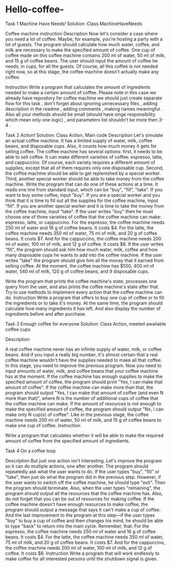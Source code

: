 # Hello-coffee-
Task 1
Machine Have Needs!
Solution: Class MachineHaveNeeds

Coffee machine instruction
Description
Now let's consider a case where you need a lot of coffee. Maybe, for example, you're hosting a party with a lot of guests. The program should calculate how much water, coffee, and milk are necessary to make the specified amount of coffee. One cup of coffee made on this coffee machine contains 200 ml of water, 50 ml of milk, and 15 g of coffee beans.
The user should input the amount of coffee he needs, in cups, for all the guests.
Of course, all this coffee is not needed right now, so at this stage, the coffee machine doesn't actually make any coffee.

Instruction
Write a program that calculates the amount of ingredients needed to make a certain amount of coffee.
Please note in this case we already have repository for coffee machine we should just create separate flow for this task , don't forget about ignoring unnecessary files , adding description in the readme , adding comments , making names meaningful . Also all your methods should be small (should have singe responsibility which mean only one logic) , and parameters list shouldn't be more then 3-4 . 

Task 2 Action!
Solution: Class Action, Main code
Description
Let's simulate an actual coffee machine. It has a limited supply of water, milk, coffee beans, and disposable cups. Also, it counts how much money it gets for selling coffee. The coffee machine has several options: first, it needs to be able to sell coffee. It can make different varieties of coffee: espresso, latte, and cappuccino. Of course, each variety requires a different amount of supplies, except that all of them requires only one disposable cup. Second, the coffee machine should be able to get replenished by a special worker. Third, another special worker should be able to take money from the coffee machine.
Write the program that can do one of these actions at a time. It reads one line from standard input, which can be "buy", "fill", "take". If you want to buy some coffee, input "buy". If you are a special worker and you think that it is time to fill out all the supplies for the coffee machine, input "fill". If you are another special worker and it is time to take the money from the coffee machine, input "take".
If the user writes "buy" then he must choose one of three varieties of coffee that the coffee machine can make: espresso, latte, or cappuccino.
For the espresso, the coffee machine needs 250 ml of water and 16 g of coffee beans. It costs $4.
For the latte, the coffee machine needs 350 ml of water, 75 ml of milk, and 20 g of coffee beans. It costs $7.
And for the cappuccino, the coffee machine needs 200 ml of water, 100 ml of milk, and 12 g of coffee. It costs $6.
If the user writes "fill", the program should ask him how much water, milk, coffee and how many disposable cups he wants to add into the coffee machine.
If the user writes "take" the program should give him all the money that it earned from selling coffee.
At the moment, the coffee machine has $550, 400 ml of water, 540 ml of milk, 120 g of coffee beans, and 9 disposable cups.

Write the program that prints the coffee machine's state, processes one query from the user, and also prints the coffee machine's state after that. Try to use methods to implement every action that the coffee machine can do.
Instruction
Write a program that offers to buy one cup of coffee or to fill the ingredients or to take it's money. At the same time, the program should calculate how many ingredients it has left. And also display the number of ingredients before and after purchase.

Task 3 Enough coffee for everyone
Solution: Class Action, meeted awailable coffee cups 

Description

A real coffee machine never has an infinite supply of water, milk, or coffee beans. And if you input a really big number, it's almost certain that a real coffee machine wouldn't have the supplies needed to make all that coffee.
In this stage, you need to improve the previous program. Now you need to input amounts of water, milk, and coffee beans that your coffee machine has at the moment.
If the coffee machine has enough supplies to make the specified amount of coffee, the program should print "Yes, I can make that amount of coffee". If the coffee machine can make more than that, the program should output "Yes, I can make that amount of coffee (and even N more than that)", where N is the number of additional cups of coffee that the coffee machine can make. If the amount of resources is not enough to make the specified amount of coffee, the program should output "No, I can make only N cup(s) of coffee".
Like in the previous stage, the coffee machine needs 200 ml of water, 50 ml of milk, and 15 g of coffee beans to make one cup of coffee.
Instruction

Write a program that calculates whether it will be able to make the required amount of coffee from the specified amount of ingredients.

Task 4 On a coffee loop

Description
But just one action isn't interesting. Let's improve the program so it can do multiple actions, one after another. The program should repeatedly ask what the user wants to do. If the user types "buy", "fill" or "take", then just do what the program did in the previous step. However, if the user wants to switch off the coffee machine, he should type "exit". Then the program should terminate. Also, when the user types "remaining", the program should output all the resources that the coffee machine has.
Also, do not forget that you can be out of resources for making coffee. If the coffee machine doesn't have enough resources to make coffee, the program should output a message that says it can't make a cup of coffee.
And the last improvement to the program at this step—if the user types "buy" to buy a cup of coffee and then changes his mind, he should be able to type "back" to return into the main cycle.
Remember, that:
For the espresso, the coffee machine needs 250 ml of water and 16 g of coffee beans. It costs $4.
For the latte, the coffee machine needs 350 ml of water, 75 ml of milk, and 20 g of coffee beans. It costs $7.
And for the cappuccino, the coffee machine needs 200 ml of water, 100 ml of milk, and 12 g of coffee. It costs $6.
Instruction
Write a program that will work endlessly to make coffee for all interested persons until the shutdown signal is given.
